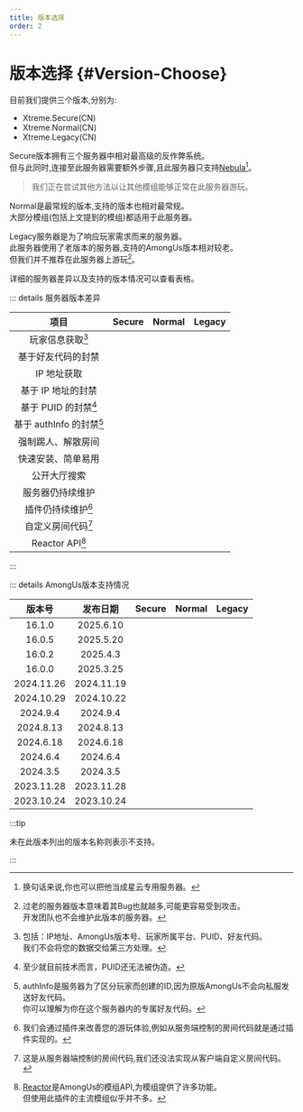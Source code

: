 ```yaml
---
title: 版本选择
order: 2
---
```

# 版本选择 {#Version-Choose}

目前我们提供三个版本,分别为:
- Xtreme.Secure(CN)
- Xtreme.Normal(CN)
- Xtreme.Legacy(CN)

Secure版本拥有三个服务器中相对最高级的反作弊系统。\
但与此同时,连接至此服务器需要额外步骤,且此服务器只支持[Nebula](https://github.com/Dolly1016/Nebula)[^1]。
> 我们正在尝试其他方法以让其他模组能够正常在此服务器游玩。

Normal是最常规的版本,支持的版本也相对最常规。\
大部分模组(包括上文提到的模组)都适用于此服务器。

Legacy服务器是为了响应玩家需求而来的服务器。\
此服务器使用了老版本的服务器,支持的AmongUs版本相对较老。\
但我们并不推荐在此服务器上游玩[^3]。


详细的服务器差异以及支持的版本情况可以查看表格。

::: details 服务器版本差异

|           项目           |                     Secure                     |                   Normal                   |                   Legacy                   |
| :----------------------: | :--------------------------------------------: | :----------------------------------------: | :----------------------------------------: |
|     玩家信息获取[^4]     |        <Badge type="tip" text="完整" />        |   <Badge type="danger" text="不支持" />    |   <Badge type="danger" text="不支持" />    |
|    基于好友代码的封禁    |      <Badge type="info" text="规划中" />       |   <Badge type="danger" text="不支持" />    |   <Badge type="danger" text="不支持" />    |
|       IP 地址获取        |      <Badge type="tip" text="原生支持" />      | <Badge type="warning" text="依赖第三方" /> | <Badge type="warning" text="依赖第三方" /> |
|    基于 IP 地址的封禁    |      <Badge type="tip" text="原生支持" />      | <Badge type="warning" text="依赖第三方" /> | <Badge type="warning" text="依赖第三方" /> |
|   基于 PUID 的封禁[^5]   |      <Badge type="info" text="规划中" />       |   <Badge type="danger" text="不支持" />    |   <Badge type="danger" text="不支持" />    |
| 基于 authInfo 的封禁[^6] |      <Badge type="info" text="规划中" />       |   <Badge type="danger" text="不支持" />    |   <Badge type="danger" text="不支持" />    |
|    强制踢人、解散房间    |        <Badge type="tip" text="支持" />        |   <Badge type="danger" text="不支持" />    |   <Badge type="danger" text="不支持" />    |
|    快速安装、简单易用    | <Badge type="warning" text="需要客户端插件" /> |       <Badge type="tip" text="是" />       |       <Badge type="tip" text="是" />       |
|       公开大厅搜索       |     <Badge type="danger" text="不支持" />      |  <Badge type="warning" text="开发版本" />  | <Badge type="warning" text="仅基础搜索" /> |
|     服务器仍持续维护     |       <Badge type="tip" text="维护中" />       |     <Badge type="tip" text="维护中" />     |   <Badge type="danger" text="已停止" />    |
|    插件仍持续维护[^7]    |       <Badge type="tip" text="维护中" />       |  <Badge type="warning" text="尚不明确" />  |  <Badge type="warning" text="尚不明确" />  |
|    自定义房间代码[^8]    |        <Badge type="tip" text="支持" />        |      <Badge type="tip" text="支持" />      |      <Badge type="tip" text="支持" />      |
|     Reactor API[^9]      |     <Badge type="danger" text="不支持" />      |      <Badge type="tip" text="支持" />      |      <Badge type="tip" text="支持" />      |

:::

::: details AmongUs版本支持情况

|   版本号   |  发布日期  |              Secure              |              Normal              |              Legacy              |
| :--------: | :--------: | :------------------------------: | :------------------------------: | :------------------------------: |
|   16.1.0   | 2025.6.10  |  <Badge type="tip" text="✓" />   |  <Badge type="tip" text="✓" />   | <Badge type="danger" text="✕" /> |
|   16.0.5   | 2025.5.20  |  <Badge type="tip" text="✓" />   |  <Badge type="tip" text="✓" />   | <Badge type="danger" text="✕" /> |
|   16.0.2   |  2025.4.3  | <Badge type="danger" text="✕" /> |  <Badge type="tip" text="✓" />   | <Badge type="danger" text="✕" /> |
|   16.0.0   | 2025.3.25  | <Badge type="danger" text="✕" /> |  <Badge type="tip" text="✓" />   | <Badge type="danger" text="✕" /> |
| 2024.11.26 | 2024.11.19 | <Badge type="danger" text="✕" /> |  <Badge type="tip" text="✓" />   | <Badge type="danger" text="✕" /> |
| 2024.10.29 | 2024.10.22 | <Badge type="danger" text="✕" /> |  <Badge type="tip" text="✓" />   | <Badge type="danger" text="✕" /> |
|  2024.9.4  |  2024.9.4  | <Badge type="danger" text="✕" /> |  <Badge type="tip" text="✓" />   | <Badge type="danger" text="✕" /> |
| 2024.8.13  | 2024.8.13  | <Badge type="danger" text="✕" /> |  <Badge type="tip" text="✓" />   | <Badge type="danger" text="✕" /> |
| 2024.6.18  | 2024.6.18  | <Badge type="danger" text="✕" /> |  <Badge type="tip" text="✓" />   | <Badge type="danger" text="✕" /> |
|  2024.6.4  |  2024.6.4  | <Badge type="danger" text="✕" /> | <Badge type="danger" text="✕" /> |  <Badge type="tip" text="✓" />   |
|  2024.3.5  |  2024.3.5  | <Badge type="danger" text="✕" /> | <Badge type="danger" text="✕" /> |  <Badge type="tip" text="✓" />   |
| 2023.11.28 | 2023.11.28 | <Badge type="danger" text="✕" /> | <Badge type="danger" text="✕" /> |  <Badge type="tip" text="✓" />   |
| 2023.10.24 | 2023.10.24 | <Badge type="danger" text="✕" /> | <Badge type="danger" text="✕" /> |  <Badge type="tip" text="✓" />   |

:::tip

未在此版本列出的版本名称则表示不支持。

:::

[^1]: 换句话来说,你也可以把他当成星云专用服务器。
[^3]: 过老的服务器版本意味着其Bug也就越多,可能更容易受到攻击。<br>开发团队也不会维护此版本的服务器。
[^4]: 包括：IP地址、AmongUs版本号、玩家所属平台、PUID、好友代码。<br>我们不会将您的数据交给第三方处理。
[^5]: 至少就目前技术而言，PUID还无法被伪造。
[^6]: authInfo是服务器为了区分玩家而创建的ID,因为原版AmongUs不会向私服发送好友代码。<br>你可以理解为你在这个服务器内的专属好友代码。
[^7]: 我们会通过插件来改善您的游玩体验,例如从服务端控制的房间代码就是通过插件实现的。
[^8]: 这是从服务器端控制的房间代码,我们还没法实现从客户端自定义房间代码。
[^9]: [Reactor](https://github.com/NuclearPowered/Reactor)是AmongUs的模组API,为模组提供了许多功能。<br>但使用此插件的主流模组似乎并不多。